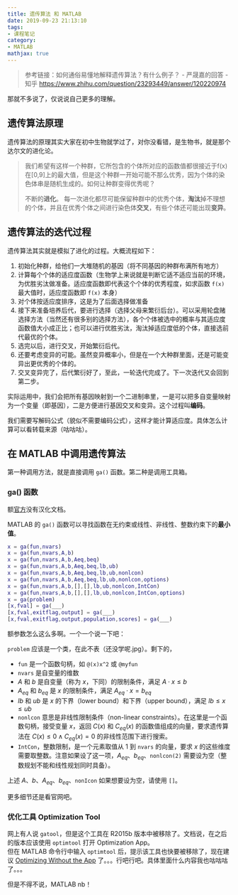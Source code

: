 ```yaml
---
title: 遗传算法 和 MATLAB
date: 2019-09-23 21:13:10
tags:
- 课程笔记
category:
- MATLAB
mathjax: true
---
```


> 参考链接：如何通俗易懂地解释遗传算法？有什么例子？ - 严晟嘉的回答 - 知乎
> https://www.zhihu.com/question/23293449/answer/120220974

那就不多说了，仅说说自己更多的理解。

## 遗传算法原理

遗传算法的原理其实大家在初中生物就学过了，对你没看错，是生物书，就是那个达尔文的进化论。

> 我们希望有这样一个种群，它所包含的个体所对应的函数值都很接近于f(x)在[0,9]上的最大值，但是这个种群一开始可能不那么优秀，因为个体的染色体串是随机生成的。如何让种群变得优秀呢？
>
> 不断的**进化**。
> 每一次进化都尽可能保留种群中的优秀个体，**淘汰**掉不理想的个体，并且在优秀个体之间进行染色体**交叉**，有些个体还可能出现**变异**。

## 遗传算法的迭代过程

遗传算法其实就是模拟了进化的过程。大概流程如下：

1. 初始化种群，给他们一大堆随机的基因（将不同基因的种群布满所有地方）
2. 计算每个个体的适应度函数（生物学上来说就是判断它适不适应当前的环境，为优胜劣汰做准备。适应度函数即代表这个个体的优秀程度，如求函数 `f(x)` 最大值时，适应度函数即 `f(x)` 本身）
3. 对个体按适应度排序，这是为了后面选择做准备
4. 接下来准备培养后代，要进行选择（选择父母来繁衍后台）。可以采用轮盘赌选择方法（当然还有很多别的选择方法），各个个体被选中的概率与其适应度函数值大小成正比；也可以进行优胜劣汰，淘汰掉适应度低的个体，直接选前代最优的个体。
5. 选完以后，进行交叉，开始繁衍后代。
6. 还要考虑变异的可能。虽然变异概率小，但是在一个大种群里面，还是可能变异出更优秀的个体的。
7. 交叉变异完了，后代繁衍好了，至此，一轮迭代完成了。下一次迭代又会回到第二步。

实际运用中，我们会把所有基因映射到一个二进制串里，一是可以把多自变量映射为一个变量（即基因），二是方便进行基因交叉和变异。这个过程叫**编码**。

我们需要写解码公式（貌似不需要编码公式），这样才能计算适应度。具体怎么计算可以看转载来源（咕咕咕）。

## 在 MATLAB 中调用遗传算法

第一种调用方法，就是直接调用 `ga()` 函数。第二种是调用工具箱。

### ga() 函数

额[官方](https://www.mathworks.com/help/releases/R2019b/gads/ga.htm)没有汉化文档。

MATLAB 的 `ga()` 函数可以寻找函数在无约束或线性、非线性、整数约束下的**最小值**。

```matlab
x = ga(fun,nvars)
x = ga(fun,nvars,A,b)
x = ga(fun,nvars,A,b,Aeq,beq)
x = ga(fun,nvars,A,b,Aeq,beq,lb,ub)
x = ga(fun,nvars,A,b,Aeq,beq,lb,ub,nonlcon)
x = ga(fun,nvars,A,b,Aeq,beq,lb,ub,nonlcon,options)
x = ga(fun,nvars,A,b,[],[],lb,ub,nonlcon,IntCon)
x = ga(fun,nvars,A,b,[],[],lb,ub,nonlcon,IntCon,options)
x = ga(problem)
[x,fval] = ga(___)
[x,fval,exitflag,output] = ga(___)
[x,fval,exitflag,output,population,scores] = ga(___)
```

额参数怎么这么多啊。一个一个说一下吧：

`problem` 应该是一个类，在此不表（还没学呢.jpg）。剩下的，

* `fun` 是一个函数句柄，如 `@(x)x^2` 或 `@myfun`
* `nvars` 是自变量的维数
* $A$ 和 $b$ 是自变量（称为 $x$，下同）的限制条件，满足 $A \cdot x \leq b$
* $A_{eq}$ 和 $b_{eq}$ 是 $x$ 的限制条件，满足 $A_{eq} \cdot x = b_{eq}$
* $lb$ 和 $ub$ 是 $x$ 的下界（lower bound）和下界（upper bound），满足 $lb \leq x \leq ub$
* `nonlcon` 意思是非线性限制条件（non-linear constraints）。在这里是一个函数句柄，接受变量 $x$，返回 $C(x)$ 和 $C_{eq}(x)$ 的函数值组成的向量，要求遗传算法在 $C(x) \leq 0 \wedge C_{eq}(x) = 0$ 的非线性范围下进行搜索。
* `IntCon`，整数限制，是一个元素取值从 1 到 `nvars` 的向量，要求 $x$ 的这些维度需要取整数。注意如果设了这一项，$A_{eq}$、$b_{eq}$、`nonlcon(2)` 需要设为空（整数规划不能和线性规划同时具备）。

上述 $A$、$b$、$A_{eq}$、$b_{eq}$、`nonIcon` 如果想要设为空，请使用 `[]`。

更多细节还是看官网吧。

### 优化工具 Optimization Tool

网上有人说 `gatool`，但是这个工具在 R2015b 版本中被移除了。文档说，在之后的版本应该使用 `optimtool` 打开 Optimization App。  
但在 MATLAB 命令行中输入 `optimtool` 后，提示该工具也快要被移除了，现在建议 [Optimizing Without the App](https://ww2.mathworks.cn/help/optim/ug/optimization-app-alternatives.html) 了。。。行吧行吧。具体里面什么内容我也咕咕咕了。。。

但是不得不说，MATLAB nb！
